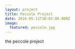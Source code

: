 ```yaml
---
layout: project
title: Peccole Project
date: 2016-05-11T10:03:00.000Z
image:
  featured: peccole.jpg
---
```



the peccole project
